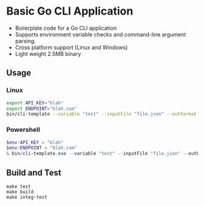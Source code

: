 # Basic Go CLI Application

* Boilerplate code for a Go CLI application 
* Supports environment variable checks and command-line argument parsing.
* Cross platform support (Linux and Windows)
* Light weight 2.5MB binary


## Usage
### Linux
```bash
export API_KEY="blah"
export ENDPOINT="blah.com"
bin/cli-template --variable "test" --inputFile "file.json" --outFormat "json" --outFile "outFile.json"
```

### Powershell
```powershell
$env:API_KEY = "blah"
$env:ENDPOINT = "blah.com"
& bin/cli-template.exe --variable "test" --inputFile "file.json" --outFormat "json" --outFile "outFile.json"
```

## Build and Test
```
make test
make build
make integ-test
```

